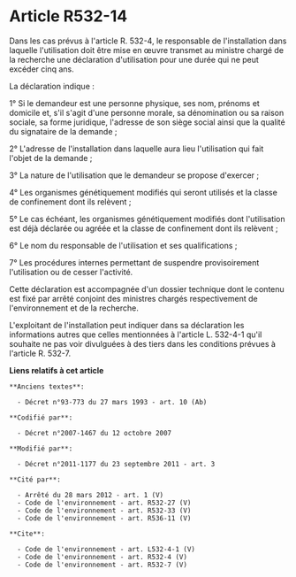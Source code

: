 # Article R532-14

Dans les cas prévus à l'article R. 532-4, le responsable de l'installation dans laquelle l'utilisation doit être mise en
œuvre transmet au ministre chargé de la recherche une déclaration d'utilisation pour une durée qui ne peut excéder cinq ans. 

La déclaration indique : 

1° Si le demandeur est une personne physique, ses nom, prénoms et domicile et, s'il s'agit d'une personne morale, sa
dénomination ou sa raison sociale, sa forme juridique, l'adresse de son siège social ainsi que la qualité du signataire de la
demande ; 

2° L'adresse de l'installation dans laquelle aura lieu l'utilisation qui fait l'objet de la demande ; 

3° La nature de l'utilisation que le demandeur se propose d'exercer ; 

4° Les organismes génétiquement modifiés qui seront utilisés et la classe de confinement dont ils relèvent ; 

5° Le cas échéant, les organismes génétiquement modifiés dont l'utilisation est déjà déclarée ou agréée et la classe de
confinement dont ils relèvent ; 

6° Le nom du responsable de l'utilisation et ses qualifications ; 

7° Les procédures internes permettant de suspendre provisoirement l'utilisation ou de cesser l'activité. 

Cette déclaration est accompagnée d'un dossier technique dont le contenu est fixé par arrêté conjoint des ministres chargés
respectivement de l'environnement et de la recherche. 

L'exploitant de l'installation peut indiquer dans sa déclaration les informations autres que celles mentionnées à l'article
L. 532-4-1 qu'il souhaite ne pas voir divulguées à des tiers dans les conditions prévues à l'article R. 532-7.

**Liens relatifs à cet article**

	**Anciens textes**:

	  - Décret n°93-773 du 27 mars 1993 - art. 10 (Ab)

	**Codifié par**:

	  - Décret n°2007-1467 du 12 octobre 2007

	**Modifié par**:

	  - Décret n°2011-1177 du 23 septembre 2011 - art. 3

	**Cité par**:

	  - Arrêté du 28 mars 2012 - art. 1 (V)
	  - Code de l'environnement - art. R532-27 (V)
	  - Code de l'environnement - art. R532-33 (V)
	  - Code de l'environnement - art. R536-11 (V)

	**Cite**:

	  - Code de l'environnement - art. L532-4-1 (V)
	  - Code de l'environnement - art. R532-4 (V)
	  - Code de l'environnement - art. R532-7 (V)
